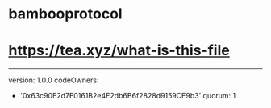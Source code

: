 # bambooprotocol
# https://tea.xyz/what-is-this-file
---
version: 1.0.0
codeOwners:
  - '0x63c90E2d7E0161B2e4E2db6B6f2828d9159CE9b3'
quorum: 1
